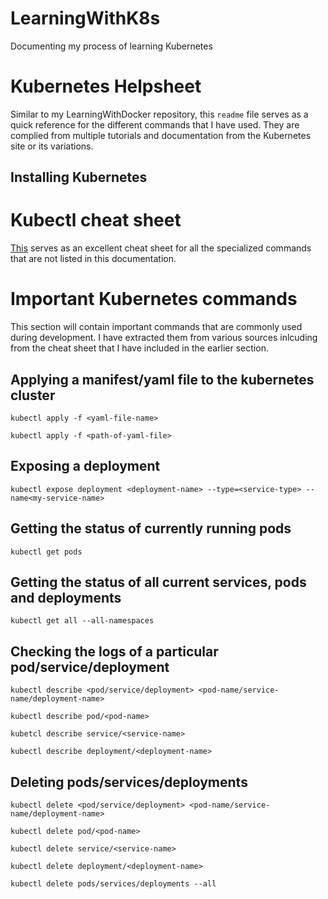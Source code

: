 # LearningWithK8s

Documenting my process of learning Kubernetes

# Kubernetes Helpsheet

Similar to my LearningWithDocker repository, this `readme` file serves as a quick reference for the different commands that I have used. They are complied from multiple tutorials and documentation from the Kubernetes site or its variations. 

## Installing Kubernetes

<To be included later>

# Kubectl cheat sheet

[This](https://kubernetes.io/docs/reference/kubectl/cheatsheet/) serves as an excellent cheat sheet for all the specialized commands that are not listed in this documentation. 

# Important Kubernetes commands
This section will contain important commands that are commonly used during development. I have extracted them from various sources inlcuding from the cheat sheet that I have included in the earlier section. 

## Applying a manifest/yaml file to the kubernetes cluster
`kubectl apply -f <yaml-file-name>`

`kubectl apply -f <path-of-yaml-file>`

## Exposing a deployment
`kubectl expose deployment <deployment-name> --type=<service-type> --name<my-service-name>`

## Getting the status of currently running pods
`kubectl get pods`

## Getting the status of all current services, pods and deployments 
`kubectl get all --all-namespaces`

## Checking the logs of a particular pod/service/deployment
`kubectl describe <pod/service/deployment> <pod-name/service-name/deployment-name>`

`kubectl describe pod/<pod-name>`

`kubetcl describe service/<service-name>`

`kubectl describe deployment/<deployment-name>`

## Deleting pods/services/deployments
`kubectl delete <pod/service/deployment> <pod-name/service-name/deployment-name>`

`kubectl delete pod/<pod-name>`

`kubectl delete service/<service-name>`

`kubectl delete deployment/<deployment-name>`

`kubectl delete pods/services/deployments --all`



